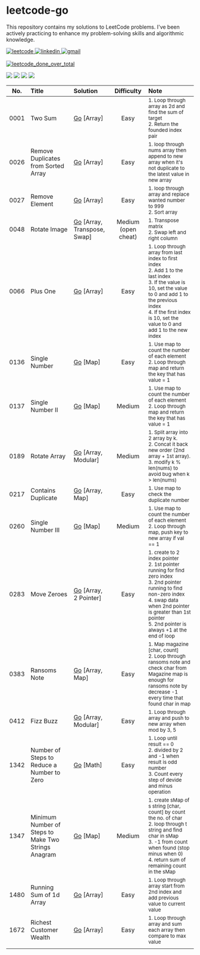 # leetcode-go

This repository contains my solutions to LeetCode problems. I've been actively practicing to enhance my problem-solving skills and algorithmic knowledge.

<a href="https://leetcode.com/nongbritee">
  <img alt="leetcode" src="https://img.shields.io/badge/Leetcode-orange?style=for-the-badge&logo=leetcode&logoColor=black"/>
</a>
<a href="https://www.linkedin.com/in/napong-jantaranimi-273983171">
  <img alt="linkedin" src="https://img.shields.io/badge/LinkedIn-0077B5?style=for-the-badge&logo=linkedin&logoColor=white"/> 
 </a> 
<a href="mailto:nongbriteenapong@gmail.com">
  <img alt="gmail" src="https://img.shields.io/badge/Gmail-D14836?style=for-the-badge&logo=gmail&logoColor=white"/>
</a>
<br/>
<br/>
<a href="https://leetcode.com/nongbritee">
  <img alt="leetcode_done_over_total" src="https://img.shields.io/badge/dynamic/json?style=for-the-badge&labelColor=black&color=%23ffa116&label=Solved&query=solved&url=https%3A%2F%2Fleetcode-badge.vercel.app%2Fapi%2Fusers%2Fnongbritee&logo=leetcode&logoColor=yellow"/>
</a>
<br/>

![](https://badges.peiyuan.ch/leetcode/nongbritee/ranking)
![](https://badges.peiyuan.ch/leetcode/nongbritee/solved?difficulty=easy)
![](https://badges.peiyuan.ch/leetcode/nongbritee/solved?difficulty=medium)
![](https://badges.peiyuan.ch/leetcode/nongbritee/solved?difficulty=hard)


| No.  | Title                                               | Solution                                                                                                                                             |     Difficulty      | Note                                                                                                                                                                                                                                                                |
|:----:|:----------------------------------------------------|:-----------------------------------------------------------------------------------------------------------------------------------------------------|:-------------------:|:--------------------------------------------------------------------------------------------------------------------------------------------------------------------------------------------------------------------------------------------------------------------|
| 0001 | Two Sum                                             | [Go](https://github.com/NongBritee/leetcode-go/blob/main/leetcode/0001.Two%20Sum.go) [Array]                                                         |       Easy         | <sub>1. Loop through array as 2d and find the sum of target<br/>2. Return the founded index pair</sub>                                                                                                                                                              |
| 0026 | Remove Duplicates from Sorted Array                 | [Go](https://github.com/NongBritee/leetcode-go/blob/main/leetcode/0026.Remove%20Duplicates%20from%20Sorted%20Array.go) [Array]                       |        Easy	        | <sub>1. loop through nums array then append to new array when it's not duplicate to the latest value in new array</sub>                                                                                                                                             |
| 0027 | Remove Element                                      | [Go](https://github.com/NongBritee/leetcode-go/blob/main/leetcode/0027.Remove%20Element.go) [Array]                                                  |        Easy         | <sub>1. loop through array and replace wanted number to 999<br/> 2. Sort array</sub>                                                                                                                                                                                |
| 0048 | Rotate Image                                        | [Go](https://github.com/NongBritee/leetcode-go/blob/main/leetcode/0048.Rotate%20Image.go) [Array, Transpose, Swap]                                   | Medium (open cheat) | <sub>1. Transpose matrix<br/> 2. Swap left and right column</sub>                                                                                                                                                                                                   |
| 0066 | Plus One | [Go](https://github.com/NongBritee/leetcode-go/blob/main/leetcode/0066.Plus%20One.go) [Array]                                                        | Easy | <sub>1. Loop through array from last index to first index<br/> 2. Add 1 to the last index<br/> 3. If the value is 10, set the value to 0 and add 1 to the previous index<br/> 4. If the first index is 10, set the value to 0 and add 1 to the new index<br/></sub> |
| 0136 | Single Number                                       | [Go](https://github.com/NongBritee/leetcode-go/blob/main/leetcode/0136.Single%20Number.go) [Map]                                                     |        Easy         | <sub>1. Use map to count the number of each element<br/> 2. Loop through map and return the key that has value = 1</sub>                                                                                                                                            |
| 0137 | Single Number II                                    | [Go](https://github.com/NongBritee/leetcode-go/blob/main/leetcode/0137.Single%20Number%20II.go) [Map]                                                |       Medium        | <sub>1. Use map to count the number of each element<br/> 2. Loop through map and return the key that has value = 1</sub>                                                                                                                                            |
| 0189 | Rotate Array                                        | [Go](https://github.com/NongBritee/leetcode-go/blob/main/leetcode/0189.Rotate%20Array.go) [Array, Modular]                                           |       Medium        | <sub>1. Split array into 2 array by k.<br/> 2. Concat it back new order (2nd array + 1st array).<br/> 3. modify k % len(nums) to avoid bug when k > len(nums)</sub>                                                                                                 |
| 0217 | Contains Duplicate                                  | [Go](https://github.com/NongBritee/leetcode-go/blob/main/leetcode/0217.Contains%20Duplicate.go) [Array, Map]                                         |        Easy         | <sub>1. Use map to check the duplicate number</sub>                                                                                                                                                                                                                 |
| 0260 | Single Number III                                   | [Go](https://github.com/NongBritee/leetcode-go/blob/main/leetcode/0137.Single%20Number%20III.go) [Map]                                               |       Medium        | <sub>1. Use map to count the number of each element<br/> 2. Loop through map, push key to new array if val == 1</sub>                                                                                                                                               |
| 0283 | Move Zeroes                                         | [Go]() [Array, 2 Pointer]                                                                                                                            |       Easy         | <sub>1. create to 2 index pointer<br/> 2. 1st pointer running for find zero index<br/>3. 2nd pointer running to find non-zero index<br/>4. swap data when 2nd pointer is greater than 1st pointer<br/>5. 2nd pointer is always +1 at the end of loop</sub>          |
| 0383 | Ransoms Note                                        | [Go](https://github.com/NongBritee/leetcode-go/blob/main/leetcode/0383.Ransom%20Note.go)  [Array, Map]                                               |        Easy         | <sub>1. Map magazine [char, count] </br>2. Loop through ransoms note and check char from Magazine map is enough for ransoms note by decrease -1 every time that found char in map<br/></sub>                                                                        |
| 0412 | Fizz Buzz                                           | [Go](https://github.com/NongBritee/leetcode-go/blob/main/leetcode/0412.Fizz%20Buzz.go) [Array, Modular]                                              |        Easy         | <sub>1. Loop through array and push to new array when mod by 3, 5</sub>                                                                                                                                                                                             |
| 1342 | Number of Steps to Reduce a Number to Zero          | [Go](https://github.com/NongBritee/leetcode-go/blob/main/leetcode/1342.Number%20of%20Steps%20to%20Reduce%20a%20Number%20to%20Zero.go) [Math]         |        Easy         | <sub>1. Loop until result == 0<br/> 2. divided by 2 and -1 when result is odd number<br/> 3. Count every step of devide and minus operation</sub>                                                                                                                   |
| 1347 | Minimum Number of Steps to Make Two Strings Anagram | [Go](https://github.com/NongBritee/leetcode-go/blob/main/leetcode/1347.Minimum%20Number%20of%20Steps%20to%20Make%20Two%20Strings%20Anagram.go) [Map] |       Medium        | <sub>1. create sMap of s string [char, count] by count the no. of char<br/> 2. loop through t string and find char in sMap<br/> 3. -1 from count when found (stop minus when 0)<br/> 4. return sum of remaining count in the sMap</sub>                             |
| 1480 | Running Sum of 1d Array                             | [Go](https://github.com/NongBritee/leetcode-go/blob/main/leetcode/1480.Running%20Sum%20of%201d%20Array.go) [Array]                                   |        Easy         | <sub>1. Loop through array start from 2nd index and add previous value to current value</sub>                                                                                                                                                                       |
| 1672 | Richest Customer Wealth                             | [Go](https://github.com/NongBritee/leetcode-go/blob/main/leetcode/1672.Richest%20Customer%20Wealth.go) [Array]                                       |        Easy         | <sub>1. Loop through array and sum each array then compare to max value</sub>                                                                                                                                                                                       |
|      |                                                     |                                                                                                                                                      |                     |                                                                                                                                                                                                                                                                     |
